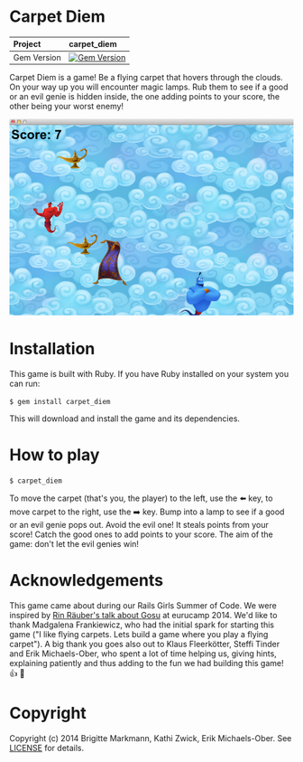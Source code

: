 Carpet Diem
===========

| Project         | carpet_diem
|:----------------|:--------------------------------------------------
| Gem Version     |[![Gem Version](https://badge.fury.io/rb/carpet_diem.svg)](http://badge.fury.io/rb/carpet_diem)

Carpet Diem is a game!
Be a flying carpet that hovers through the clouds. On your way up you will encounter magic lamps. Rub them to see if a good or an evil genie is hidden inside, the one adding points to your score, the other being your worst enemy!

![Carpet Diem](/screenshot.png)


# Installation
This game is built with Ruby. If you have Ruby installed on your system you can run:

`$ gem install carpet_diem`

This will download and install the game and its dependencies.

# How to play
`$ carpet_diem`

To move the carpet (that's you, the player) to the left, use the :arrow_left: key, to move carpet to the right, use the :arrow_right: key.
Bump into a lamp to see if a good or an evil genie pops out. Avoid the evil one! It steals points from your score! Catch the good ones to add points to your score.
The aim of the game: don't let the evil genies win!


# Acknowledgements
This game came about during our Rails Girls Summer of Code. We were inspired by [Rin Räuber's talk about Gosu](https://github.com/rin/eurucamp) at eurucamp 2014.
We'd like to thank Madgalena Frankiewicz, who had the initial spark for starting this game ("I like flying carpets. Lets build a game where you play a flying carpet"). A big thank you goes also out
to Klaus Fleerkötter, Steffi Tinder and Erik Michaels-Ober, who spent a lot of time helping us, giving hints, explaining patiently and thus adding to the fun we had building this game! :+1: :rose: 

# Copyright
Copyright (c) 2014 Brigitte Markmann, Kathi Zwick, Erik Michaels-Ober. See [LICENSE](https://github.com/RapidRailsGirls/carpet-diem/blob/master/LICENSE.md) for details.



